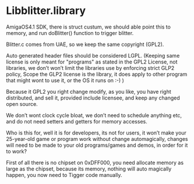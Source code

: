 # Libblitter.library

AmigaOS4.1 SDK, there is struct custum, we should able point this to memory, 
and run doBlitter() function to trigger blitter. 

Blitter.c comes from UAE, so we keep the same copyright (GPL2).

Auto generated header files should be considered LGPL. 
(Keeping same license is only meant for "programs" as stated in the GPL2 License, not libraries, we don’t won’t limit the libraries use by enforcing strict GLP2 policy,
Scope the GLP2 license is the library, it does apply to other program that might wont to use it, or the OS it runs on :-) )

Because it GPL2 you right change modify, as you like, you have right distributed, and sell it, provided include licensee, and keep any changed open source.

We don’t wont clock cycle bloat, we don’t need to schedule anything etc,
and do not need setters and getters for memory accesses.

Who is this for, well it is for developers, its not for users, it won’t make your 25-year-old game or
program work without change automagically, changes will need to be made to your old programs/games and demos, in order for it to work?

First of all there is no chipset on 0xDFF000, you need allocate memory as large as the chipset,
because its memory, nothing will auto magically happen, you now need to Tigger code manually.

